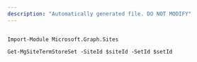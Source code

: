 ```yaml
---
description: "Automatically generated file. DO NOT MODIFY"
---
```


```powershellv1

Import-Module Microsoft.Graph.Sites

Get-MgSiteTermStoreSet -SiteId $siteId -SetId $setId

```